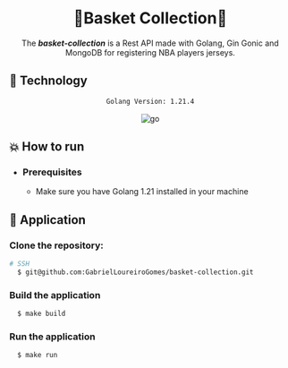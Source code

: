 <div align="center">
    <h1>🌟Basket Collection🌟</h1>
</div>

<div align="center">

The ***basket-collection*** is a Rest API made with Golang, Gin Gonic and MongoDB for registering NBA players jerseys.
</div>

## :rocket: Technology

<div align="center">

```sh
Golang Version: 1.21.4
```

![go](https://img.shields.io/badge/go-007396?&logoColor=fff&style=for-the-badge&logo=go)

</div>

## :boom: How to run

- ### **Prerequisites**

    - Make sure you have Golang 1.21 installed in your machine

## :hammer: Application

### Clone the repository:

```sh
# SSH
  $ git@github.com:GabrielLoureiroGomes/basket-collection.git
```

### Build the application

```sh
  $ make build
```

### Run the application

```sh
  $ make run
```